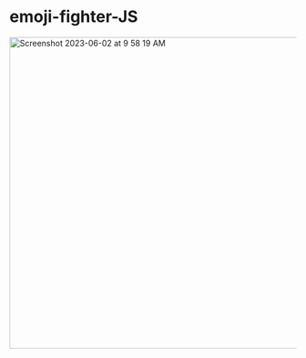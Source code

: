 # emoji-fighter-JS

<div> <img width="547" alt="Screenshot 2023-06-02 at 9 58 19 AM" src="https://github.com/Awatanka/emoji-fighter-JS/assets/97055104/24b6451b-aa2c-4d41-aae2-5c6e0a5ea73a"> </div> 

